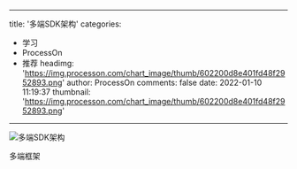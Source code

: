 
---
title: '多端SDK架构'
categories: 
 - 学习
 - ProcessOn
 - 推荐
headimg: 'https://img.processon.com/chart_image/thumb/602200d8e401fd48f2952893.png'
author: ProcessOn
comments: false
date: 2022-01-10 11:19:37
thumbnail: 'https://img.processon.com/chart_image/thumb/602200d8e401fd48f2952893.png'
---

<div>   
<img class="thumb" alt="多端SDK架构" src="https://img.processon.com/chart_image/thumb/602200d8e401fd48f2952893.png" referrerpolicy="no-referrer">
<p>多端框架</p>  
</div>
            